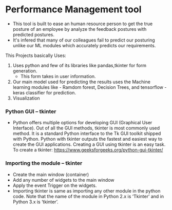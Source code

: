 # Performance Management tool
- This  tool is built to ease an human resource person to get the true posture of an employee by analyze the feedback postures with predicted postures. 
- It's infered that many of our colleagues fail to predict our posturing unlike our ML modules which accurately predicts our requirements.

This Projects basically Uses: 
1. Uses python and few of its libraries like pandas,tkinter for form generation.
    - This form takes in user information.
2. Our main model used for predicting the results uses the Machine learning modules like - Ramdom forest, Decision Trees, and tensorflow - keras classifier for prediction.
3. Visualization   
   
### Python GUI – tkinter
- Python offers multiple options for developing GUI (Graphical User Interface). Out of all the GUI methods, tkinter is most commonly used method. It is a standard Python interface to the Tk GUI toolkit shipped with Python. Python with tkinter outputs the fastest and easiest way to create the GUI applications. Creating a GUI using tkinter is an easy task.
To create a tkinter:
https://www.geeksforgeeks.org/python-gui-tkinter/

### Importing the module – tkinter
- Create the main window (container)
- Add any number of widgets to the main window
- Apply the event Trigger on the widgets.
- Importing tkinter is same as importing any other module in the python code. Note that the name of the module in Python 2.x is ‘Tkinter’ and in Python 3.x is ‘tkinter’.




